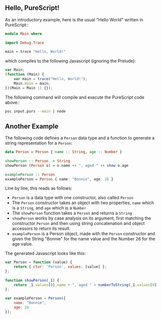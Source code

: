 Hello, PureScript!
------------------

As an introductory example, here is the usual "Hello World" written in PureScript::

```purescript
module Main where
  
import Debug.Trace
  
main = trace "Hello, World!"
```
which compiles to the following Javascript (ignoring the Prelude):
```js
var Main;
(function (Main) {
    var main = trace("Hello, World!");
    Main.main = main;
})(Main = Main || {});
```
The following command will compile and execute the PureScript code above::
```sh
psc input.purs --main | node
```
Another Example
---------------

The following code defines a ``Person`` data type and a function to generate a string representation for a ``Person``:
```purescript
data Person = Person { name :: String, age :: Number }
  
showPerson :: Person -> String
showPerson (Person o) = o.name ++ ", aged " ++ show o.age
  
examplePerson :: Person
examplePerson = Person { name: "Bonnie", age: 26 }
```
Line by line, this reads as follows:

- ``Person`` is a data type with one constructor, also called ``Person``
- The ``Person`` constructor takes an object with two properties, ``name`` which is a ``String``, and ``age`` which is a ``Number``
- The ``showPerson`` function takes a ``Person`` and returns a ``String``
- ``showPerson`` works by case analysis on its argument, first matching the constructor ``Person`` and then using string concatenation and object accessors to return its result.
- ``examplePerson`` is a Person object, made with the ``Person`` constructor and given the String "Bonnie" for the name value and the Number 26 for the age value.

The generated Javascript looks like this:
```js
var Person = function (value) { 
    return { ctor: 'Person', values: [value] }; 
};
  
function showPerson(_1) {
    return _1.values[0].name + ", aged " + numberToString(_1.values[0].age); 
};
  
var examplePerson = Person({
    name: "Bonnie", 
    age: 26
});
```